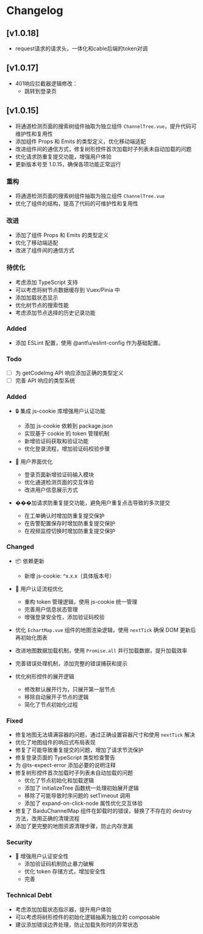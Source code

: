# Changelog

## [v1.0.18]

- request请求的请求头，一体化和cable后端的token对调

## [v1.0.17]

- 401响应拦截器逻辑修改：
  - 跳转到登录页

## [v1.0.15]

- 将通道检测页面的搜索树组件抽取为独立组件 `ChannelTree.vue`，提升代码可维护性和复用性
- 添加组件 Props 和 Emits 的类型定义，优化移动端适配
- 改进组件间的通信方式，修复树形控件首次加载时子列表未自动加载的问题
- 优化请求防重复提交功能，增强用户体验
- 更新版本号至 1.0.15，确保各项功能正常运行

### 重构

- 将通道检测页面的搜索树组件抽取为独立组件 `ChannelTree.vue`
- 优化了组件的结构，提高了代码的可维护性和复用性

### 改进

- 添加了组件 Props 和 Emits 的类型定义
- 优化了移动端适配
- 改进了组件间的通信方式

### 待优化

- 考虑添加 TypeScript 支持
- 可以考虑将树节点数据缓存到 Vuex/Pinia 中
- 添加加载状态显示
- 优化树节点的搜索性能
- 考虑添加节点选择的历史记录功能

### Added

- 添加 ESLint 配置，使用 @antfu/eslint-config 作为基础配置。

### Todo

- [ ] 为 getCodeImg API 响应添加正确的类型定义
- [ ] 完善 API 响应的类型系统

### Added

- 🔒 集成 js-cookie 库增强用户认证功能

  - 添加 js-cookie 依赖到 package.json
  - 实现基于 cookie 的 token 管理机制
  - 新增验证码获取和验证功能
  - 优化登录流程，增加验证码校验步骤
- 🎨 用户界面优化

  - 登录页面新增验证码输入模块
  - 优化通道检测页面的交互体验
  - 改进用户信息展示方式
- ���加请求防重复提交功能，避免用户重复点击导致的多次提交

  - 在工单确认时增加防重复提交保护
  - 在告警配置保存时增加防重复提交保护
  - 在视频监控切换时增加防重复提交保护

### Changed

- 📦 依赖更新

  - 新增 js-cookie: ^x.x.x（具体版本号）
- 🔄 用户认证流程优化

  - 重构 token 管理逻辑，使用 js-cookie 统一管理
  - 完善用户信息状态管理
  - 增强登录安全性，添加验证码校验
- 优化 `EchartMap.vue` 组件的地图渲染逻辑，使用 `nextTick` 确保 DOM 更新后再初始化图表
- 改进地图数据加载机制，使用 `Promise.all` 并行加载数据，提升加载效率
- 完善错误处理机制，添加完整的错误捕获和提示
- 优化树形控件的展开逻辑

  - 修改默认展开行为，只展开第一层节点
  - 移除自动展开子节点的逻辑
  - 简化了节点初始化过程

### Fixed

- 修复地图无法填满容器的问题，通过正确设置容器尺寸和使用 `nextTick` 解决
- 优化了地图组件的响应式布局表现
- 修复了可能导致重复提交的问题，增加了请求节流保护
- 修复登录页面的 TypeScript 类型检查警告
- 为 @ts-expect-error 添加必要的说明注释
- 修复树形控件首次加载时子列表未自动加载的问题
  - 优化了节点初始化和加载逻辑
  - 添加了 initializeTree 函数统一处理初始展开逻辑
  - 移除了可能导致时序问题的 setTimeout 调用
  - 添加了 expand-on-click-node 属性优化交互体验
- 修复了 BaiduChannelMap 组件在卸载时的错误，替换了不存在的 destroy 方法，改用正确的清理流程
- 添加了更完整的地图资源清理步骤，防止内存泄漏

### Security

- 🔐 增强用户认证安全性
  - 添加验证码机制防止暴力破解
  - 优化 token 存储方式，增加安全性
  - 完善

### Technical Debt

- 考虑添加加载状态指示器，提升用户体验
- 可以考虑将树形控件的初始化逻辑抽离为独立的 composable
- 建议添加错误边界处理，防止加载失败时的异常状态
